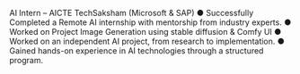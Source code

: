 AI Intern – AICTE TechSaksham (Microsoft & SAP)
● Successfully Completed a Remote AI internship with mentorship from industry experts.
● Worked on Project Image Generation using stable diffusion & Comfy UI
● Worked on an independent AI project, from research to implementation.
● Gained hands-on experience in AI technologies through a structured program.
